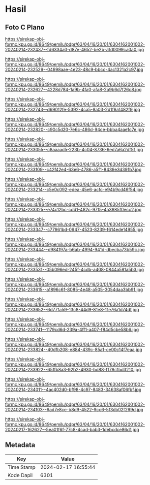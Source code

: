 # Hasil

## Foto C Plano

https://sirekap-obj-formc.kpu.go.id/8649/pemilu/pdpr/63/04/16/20/01/6304162001002-20240214-232437--fd6334a0-d87e-4652-be2b-a1d0099ca0a0.jpg

https://sirekap-obj-formc.kpu.go.id/8649/pemilu/pdpr/63/04/16/20/01/6304162001002-20240214-232529--04998aae-4e23-48c9-bbcc-4ac1321a2c97.jpg

https://sirekap-obj-formc.kpu.go.id/8649/pemilu/pdpr/63/04/16/20/01/6304162001002-20240214-232627--4228d784-1a9b-4fa0-afa8-2a9b6d7f26c8.jpg

https://sirekap-obj-formc.kpu.go.id/8649/pemilu/pdpr/63/04/16/20/01/6304162001002-20240214-232743--d69012fe-5392-4ca5-8a03-2d1f9a1482f9.jpg

https://sirekap-obj-formc.kpu.go.id/8649/pemilu/pdpr/63/04/16/20/01/6304162001002-20240214-232820--c90c5d20-7e6c-486d-94ce-bbba4aae1c7e.jpg

https://sirekap-obj-formc.kpu.go.id/8649/pemilu/pdpr/63/04/16/20/01/6304162001002-20240214-233055--c8aaaad5-223b-4c04-8736-6ed7a6a2df51.jpg

https://sirekap-obj-formc.kpu.go.id/8649/pemilu/pdpr/63/04/16/20/01/6304162001002-20240214-233109--c42f42e4-63e6-4786-a5f1-8439e3d391b7.jpg

https://sirekap-obj-formc.kpu.go.id/8649/pemilu/pdpr/63/04/16/20/01/6304162001002-20240214-233214--c5e0c092-edea-45e6-acfc-e94b9cd46f54.jpg

https://sirekap-obj-formc.kpu.go.id/8649/pemilu/pdpr/63/04/16/20/01/6304162001002-20240214-233325--e74c12bc-cdd1-482c-9715-4a3985f0ecc2.jpg

https://sirekap-obj-formc.kpu.go.id/8649/pemilu/pdpr/63/04/16/20/01/6304162001002-20240214-233347--c77961bd-0947-4523-8239-f614ede14955.jpg

https://sirekap-obj-formc.kpu.go.id/8649/pemilu/pdpr/63/04/16/20/01/6304162001002-20240214-233444--d984197a-b6ab-4994-941d-dbecba73b59c.jpg

https://sirekap-obj-formc.kpu.go.id/8649/pemilu/pdpr/63/04/16/20/01/6304162001002-20240214-233531--05b096ed-245f-4cdb-a408-0844a581a5b3.jpg

https://sirekap-obj-formc.kpu.go.id/8649/pemilu/pdpr/63/04/16/20/01/6304162001002-20240214-233615--a1896c61-8085-4e48-a505-3054daa3bb91.jpg

https://sirekap-obj-formc.kpu.go.id/8649/pemilu/pdpr/63/04/16/20/01/6304162001002-20240214-233652--6d771a59-13c8-44d9-81e8-11e76a1d74df.jpg

https://sirekap-obj-formc.kpu.go.id/8649/pemilu/pdpr/63/04/16/20/01/6304162001002-20240214-233741--1179cd6d-239a-4ff1-a407-f84d5cbe58b6.jpg

https://sirekap-obj-formc.kpu.go.id/8649/pemilu/pdpr/63/04/16/20/01/6304162001002-20240214-233824--40dfb208-e884-439c-85a1-ce00c14f7eaa.jpg

https://sirekap-obj-formc.kpu.go.id/8649/pemilu/pdpr/63/04/16/20/01/6304162001002-20240214-233922--65ffb8a3-92b2-4930-bd88-f179c1bd3210.jpg

https://sirekap-obj-formc.kpu.go.id/8649/pemilu/pdpr/63/04/16/20/01/6304162001002-20240214-234011--4ac402d0-bf98-4c97-8483-34638af06fbf.jpg

https://sirekap-obj-formc.kpu.go.id/8649/pemilu/pdpr/63/04/16/20/01/6304162001002-20240214-234103--6ad7e8ce-b8d9-4522-9cc6-5f3db02f269d.jpg

https://sirekap-obj-formc.kpu.go.id/8649/pemilu/pdpr/63/04/16/20/01/6304162001002-20240217-162627--5ea01f6f-77c8-4cad-bab3-1debcdce86d1.jpg


## Metadata

| Key        | Value               |
| ---------- | ------------------- |
| Time Stamp | 2024-02-17 16:55:44 |
| Kode Dapil | 6301                |



